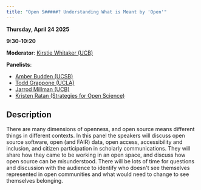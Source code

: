 ```yaml
---
title: "Open S#####? Understanding What is Meant by 'Open'"
---
```


**Thursday, April 24 2025**

**9:30-10:20**

**Moderator**: [Kirstie Whitaker (UCB)](../speakers/kirstie-whitaker.md)

**Panelists**:

- [Amber Budden (UCSB)](../speakers/amber-budden.md)
- [Todd Grappone (UCLA)](../speakers/todd-grappone.md)
- [Jarrod Millman (UCB)](../speakers/jarrod-millman.md)
- [Kristen Ratan (Strategies for Open Science)](../speakers/kristen-ratan.md)

## Description

There are many dimensions of openness, and open source means different things in different contexts.
In this panel the speakers will discuss open source software, open (and FAIR) data, open access, accessibility and inclusion, and citizen participation in scholarly communications.
They will share how they came to be working in an open space, and discuss how open source can be misunderstood.
There will be lots of time for questions and discussion with the audience to identify who doesn't see themselves represented in open communities and what would need to change to see themselves belonging.
